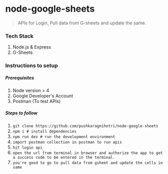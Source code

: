 # node-google-sheets

> APIs for Login, Pull data from G-sheets and update the same.

### Tech Stack

1. Node.js & Express
2. G-Sheets

### Instructions to setup

##### Prerequisites

1. Node version > 4
2. Google Developer's Account
3. Postman (To test APIs)

##### Steps to follow

1. `git clone https://github.com/pushkaragnihotri/node-google-sheets`
2. `npm i # install dependencies`
3. `npm run dev # run the development environment`
4. `import postman collection in postman to run apis`
5. `hit login api`
6. `open the url from terminal in browser and authorize the app to get a success code to be entered in the terminal.`
7. `you're good to go to pull data from gsheet and update the cells in same`
